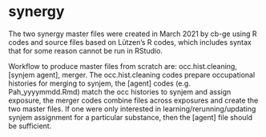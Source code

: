 # synergy

The two synergy master files were created in March 2021 by cb-ge using R codes and source files based on Lützen’s R codes, which includes syntax that for some reason cannot be run in RStudio. 

Workflow to produce master files from scratch are: occ.hist.cleaning, [synjem agent], merger. The occ.hist.cleaning codes prepare occupational histories for merging to synjem, the [agent] codes (e.g. Pah_yyyymmdd.Rmd) match the occ histories to synjem and assign exposure, the merger codes combine files across exposures and create the two master files. If one were only interested in learning/rerunning/updating synjem assignment for a particular substance, then the [agent] file should be sufficient. 

